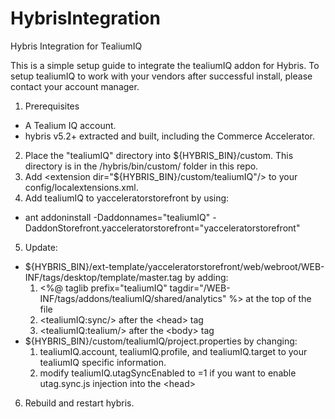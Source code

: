 HybrisIntegration
=================

Hybris Integration for TealiumIQ

This is a simple setup guide to integrate the tealiumIQ addon for Hybris. To setup tealiumIQ to work with your vendors after successful install, please contact your account manager.

1. Prerequisites
 - A Tealium IQ account.
 - hybris v5.2+ extracted and built, including the Commerce Accelerator.
2. Place the "tealiumIQ" directory into ${HYBRIS_BIN}/custom. This directory is in the /hybris/bin/custom/ folder in this repo.
3. Add \<extension dir="${HYBRIS_BIN}/custom/tealiumIQ"/\> to your config/localextensions.xml.
4. Add tealiumIQ to yacceleratorstorefront by using: 
 - ant addoninstall -Daddonnames="tealiumIQ" -DaddonStorefront.yacceleratorstorefront="yacceleratorstorefront"
5. Update: 
 - ${HYBRIS_BIN}/ext-template/yacceleratorstorefront/web/webroot/WEB-INF/tags/desktop/template/master.tag by adding:
   1. \<%@ taglib prefix="tealiumIQ" tagdir="/WEB-INF/tags/addons/tealiumIQ/shared/analytics" %\> at the top of the file
    2. \<tealiumIQ:sync/\> after the \<head\> tag
    3. \<tealiumIQ:tealium/\> after the \<body\> tag
 - ${HYBRIS_BIN}/custom/tealiumIQ/project.properties by changing:
   1. tealiumIQ.account, tealiumIQ.profile, and tealiumIQ.target to your tealiumIQ specific information.
    2. modify tealiumIQ.utagSyncEnabled to =1 if you want to enable utag.sync.js injection into the \<head\> 
6. Rebuild and restart hybris.
